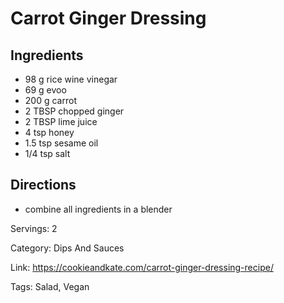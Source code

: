 # Carrot Ginger Dressing

## Ingredients

- 98 g rice wine vinegar
- 69 g evoo
- 200 g carrot
- 2 TBSP chopped ginger
- 2 TBSP lime juice
- 4 tsp honey
- 1.5 tsp sesame oil
- 1/4 tsp salt

## Directions

- combine all ingredients in a blender

Servings: 2

Category: Dips And Sauces

Link: https://cookieandkate.com/carrot-ginger-dressing-recipe/

Tags: Salad, Vegan

